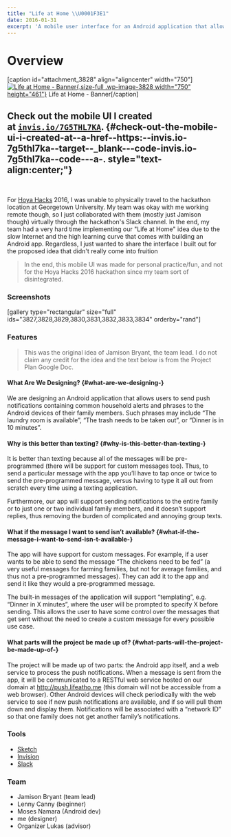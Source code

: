 ```yaml
---
title: "Life at Home \\U0001F3E1"
date: 2016-01-31
excerpt: 'A mobile user interface for an Android application that allows users to send push notifications containing common household alerts and phrases to the Android devices of their family members.'
---
```


Overview
========

\[caption id="attachment\_3828" align="aligncenter" width="750"\][![Life
at Home -
Banner](https://fvcproductions.files.wordpress.com/2016/01/banner.png){.size-full
.wp-image-3828 width="750"
height="461"}](https://fvcproductions.files.wordpress.com/2016/01/banner.png)
Life at Home - Banner\[/caption\]

Check out the mobile UI I created at [`invis.io/7G5THL7KA`](https://invis.io/7G5THL7KA). {#check-out-the-mobile-ui-i-created-at--a-href--https:--invis.io-7g5thl7ka--target--_blank---code-invis.io-7g5thl7ka--code---a-. style="text-align:center;"}
----------------------------------------------------------------------------------------

 

For [Hoya Hacks](http://hoyahacks.com) 2016, I was unable to physically
travel to the hackathon location at Georgetown University. My team was
okay with me working remote though, so I just collaborated with them
(mostly just Jamison though) virtually through the hackathon's Slack
channel. In the end, my team had a very hard time implementing our "Life
at Home" idea due to the slow Internet and the high learning curve that
comes with building an Android app. Regardless, I just wanted to share
the interface I built out for the proposed idea that didn't really come
into fruition

> In the end, this mobile UI was made for personal practice/fun, and not
> for the Hoya Hacks 2016 hackathon since my team sort of disintegrated.

### Screenshots

\[gallery type="rectangular" size="full"
ids="3827,3828,3829,3830,3831,3832,3833,3834" orderby="rand"\]

### Features

> This was the original idea of Jamison Bryant, the team lead. I do not
> claim any credit for the idea and the text below is from the Project
> Plan Google Doc.

#### What Are We Designing? {#what-are-we-designing-}

We are designing an Android application that allows users to send push
notifications containing common household alerts and phrases to the
Android devices of their family members. Such phrases may include “The
laundry room is available”, “The trash needs to be taken out”, or
“Dinner is in 10 minutes”.

#### Why is this better than texting? {#why-is-this-better-than-texting-}

It is better than texting because all of the messages will be
pre-programmed (there will be support for custom messages too). Thus, to
send a particular message with the app you’ll have to tap once or twice
to send the pre-programmed message, versus having to type it all out
from scratch every time using a texting application.

Furthermore, our app will support sending notifications to the entire
family or to just one or two individual family members, and it doesn’t
support replies, thus removing the burden of complicated and annoying
group texts.

#### What if the message I want to send isn’t available? {#what-if-the-message-i-want-to-send-isn-t-available-}

The app will have support for custom messages. For example, if a user
wants to be able to send the message “The chickens need to be fed” (a
very useful messages for farming families, but not for average families,
and thus not a pre-programmed messages). They can add it to the app and
send it like they would a pre-programmed message.

The built-in messages of the application will support “templating”, e.g.
“Dinner in X minutes”, where the user will be prompted to specify X
before sending. This allows the user to have some control over the
messages that get sent without the need to create a custom message for
every possible use case.

#### What parts will the project be made up of? {#what-parts-will-the-project-be-made-up-of-}

The project will be made up of two parts: the Android app itself, and a
web service to process the push notifications. When a message is sent
from the app, it will be communicated to a RESTful web service hosted on
our domain at <http://push.lifeatho.me> (this domain will not be
accessible from a web browser). Other Android devices will check
periodically with the web service to see if new push notifications are
available, and if so will pull them down and display them. Notifications
will be associated with a “network ID” so that one family does not get
another family’s notifications.

### Tools

-   [Sketch](http://sketchapp.com)
-   [Invision](http://www.invisionapp.com/)
-   [Slack](http://slack.com)

### Team

-   Jamison Bryant (team lead)
-   Lenny Canny (beginner)
-   Moses Namara (Android dev)
-   me (designer)
-   Organizer Lukas (advisor)
